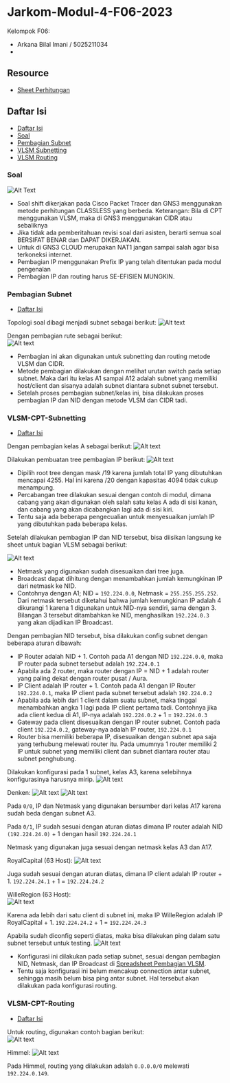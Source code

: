 # Jarkom-Modul-4-F06-2023
 
Kelompok F06:
- Arkana Bilal Imani / 5025211034
- 

## Resource

- [Sheet Perhitungan](https://docs.google.com/spreadsheets/d/14c60BSwHFZ9jMbxMC8V4LwsBkQ76Yv2QWYykRAxKQ2Y/edit?usp=sharing)

## Daftar Isi

- [Daftar Isi](#daftar-isi)
- [Soal](#soal)
- [Pembagian Subnet](#pembagian-subnet)
- [VLSM Subnetting](#vlsm-cpt-subnetting)
- [VLSM Routing](#vlsm-cpt-routing)

### Soal

![Alt Text](images/soal.png)
- Soal shift dikerjakan pada Cisco Packet Tracer dan GNS3 menggunakan metode perhitungan CLASSLESS yang berbeda.
Keterangan: Bila di CPT menggunakan VLSM, maka di GNS3 menggunakan CIDR atau sebaliknya
- Jika tidak ada pemberitahuan revisi soal dari asisten, berarti semua soal BERSIFAT BENAR dan DAPAT DIKERJAKAN.
- Untuk di GNS3 CLOUD merupakan NAT1 jangan sampai salah agar bisa terkoneksi internet.
- Pembagian IP menggunakan Prefix IP yang telah ditentukan pada modul pengenalan
- Pembagian IP dan routing harus SE-EFISIEN MUNGKIN.

### Pembagian Subnet 
- [Daftar Isi](#daftar-isi)

Topologi soal dibagi menjadi subnet sebagai berikut:
![Alt text](images/vlsm.png)  
  
Dengan pembagian rute sebagai berikut:  
![Alt text](images/pembagian.png)

- Pembagian ini akan digunakan untuk subnetting dan routing metode VLSM dan CIDR.
- Metode pembagian dilakukan dengan melihat urutan switch pada setiap subnet. Maka dari itu kelas A1 sampai A12 adalah subnet yang memiliki host/client dan sisanya adalah subnet diantara subnet subnet tersebut.
- Setelah proses pembagian subnet/kelas ini, bisa dilakukan proses pembagian IP dan NID dengan metode VLSM dan CIDR tadi.

### VLSM-CPT-Subnetting
- [Daftar Isi](#daftar-isi) 


Dengan pembagian kelas A sebagai berikut:
![Alt text](images/vlsm.png)  
  
Dilakukan pembuatan tree pembagian IP berikut:
![Alt text](images/vlsmtree.png)
- Dipilih root tree dengan mask /19 karena jumlah total IP yang dibutuhkan mencapai 4255. Hal ini karena /20 dengan kapasitas 4094 tidak cukup menampung.
- Percabangan tree dilakukan sesuai dengan contoh di modul, dimana cabang yang akan digunakan oleh salah satu kelas A ada di sisi kanan, dan cabang yang akan dicabangkan lagi ada di sisi kiri.
- Tentu saja ada beberapa pengecualian untuk menyesuaikan jumlah IP yang dibutuhkan pada beberapa kelas.  
  
Setelah dilakukan pembagian IP dan NID tersebut, bisa diisikan langsung ke sheet untuk bagian VLSM sebagai berikut:

![Alt text](images/vlsmsheet.png)  
  
- Netmask yang digunakan sudah disesuaikan dari tree juga.
- Broadcast dapat dihitung dengan menambahkan jumlah kemungkinan IP dari netmask ke NID.   
- Contohnya dengan A1; NID = `192.224.0.0`, Netmask = `255.255.255.252`. Dari netmask tersebut diketahui bahwa jumlah kemungkinan IP adalah 4 dikurangi 1 karena 1 digunakan untuk NID-nya sendiri, sama dengan 3. Bilangan 3 tersebut ditambahkan ke NID, menghasilkan `192.224.0.3` yang akan dijadikan IP Broadcast.  
  
Dengan pembagian NID tersebut, bisa dilakukan config subnet dengan beberapa aturan dibawah:
  
- IP Router adalah NID + 1. Contoh pada A1 dengan NID `192.224.0.0`, maka IP router pada subnet tersebut adalah `192.224.0.1`
- Apabila ada 2 router, maka router dengan IP = NID + 1 adalah router yang paling dekat dengan router pusat / Aura.
- IP Client adalah IP router + 1. Contoh pada A1 dengan IP Router `192.224.0.1`, maka IP client pada subnet tersebut adalah `192.224.0.2`
- Apabila ada lebih dari 1 client dalam suatu subnet, maka tinggal menambahkan angka 1 lagi pada IP client pertama tadi. Contohnya jika ada client kedua di A1, IP-nya adalah `192.224.0.2` + 1 = `192.224.0.3` 
- Gateway pada client disesuaikan dengan IP router subnet. Contoh pada client `192.224.0.2`, gateway-nya adalah IP router, `192.224.0.1`
- Router bisa memiliki beberapa IP, disesuaikan dengan subnet apa saja yang terhubung melewati router itu. Pada umumnya 1 router memiliki 2 IP untuk subnet yang memiliki client dan subnet diantara router atau subnet penghubung.

Dilakukan konfigurasi pada 1 subnet, kelas A3, karena selebihnya konfigurasinya harusnya mirip.
![Alt text](images/a3.png)  
  
Denken:
![Alt text](images/denken1.png)
![Alt text](images/denken2.png)
  
Pada `0/0`, IP dan Netmask yang digunakan bersumber dari kelas A17 karena sudah beda dengan subnet A3.  
  
Pada `0/1`, IP sudah sesuai dengan aturan diatas dimana IP router adalah NID `(192.224.24.0)` + 1 dengan hasil `192.224.24.1`  
  
Netmask yang digunakan juga sesuai dengan netmask kelas A3 dan A17.  
  
RoyalCapital (63 Host):
![Alt text](images/royal.png)  
  
Juga sudah sesuai dengan aturan diatas, dimana IP client adalah IP router + 1. `192.224.24.1` + 1 = `192.224.24.2`

WilleRegion (63 Host):  
![Alt text](images/wille.png)  
  
Karena ada lebih dari satu client di subnet ini, maka IP WilleRegion adalah IP RoyalCapital + 1. `192.224.24.2` + 1 = `192.224.24.3`

Apabila sudah diconfig seperti diatas, maka bisa dilakukan ping dalam satu subnet tersebut untuk testing.
![Alt text](images/tesa3.png)  
  
- Konfigurasi ini dilakukan pada setiap subnet, sesuai dengan pembagian NID, Netmask, dan IP Broadcast di [Spreadsheet Pembagian VLSM](https://docs.google.com/spreadsheets/d/14c60BSwHFZ9jMbxMC8V4LwsBkQ76Yv2QWYykRAxKQ2Y/edit?usp=sharing).
- Tentu saja konfigurasi ini belum mencakup connection antar subnet, sehingga masih belum bisa ping antar subnet. Hal tersebut akan dilakukan pada konfigurasi routing.
### VLSM-CPT-Routing
- [Daftar Isi](#daftar-isi)  

Untuk routing, digunakan contoh bagian berikut:  
![Alt text](images/routing.png)  
  
Himmel:
![Alt text](images/rutehimmel.png)
  
Pada Himmel, routing yang dilakukan adalah `0.0.0.0/0` melewati `192.224.0.149`.




